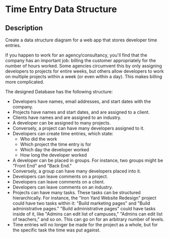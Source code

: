 # Time Entry Data Structure

## Description

Create a data structure diagram for a web app that stores developer time entries.

If you happen to work for an agency/consultancy, you'll find that the company has an important job: billing the customer appropriately for the number of hours worked.  Some agencies circumvent this by only assigning developers to projects for entire weeks, but others allow developers to work on multiple projects within a week (or even within a day).  This makes billing more complicated.

The designed Database has the following structure:
* Developers have names, email addresses, and start dates with the company.
* Projects have names and start dates, and are assigned to a client.
* Clients have names and are assigned to an industry.
* A developer can be assigned to many projects.
* Conversely, a project can have many developers assigned to it.
* Developers can create time entries, which state:
  * Who did the work
  * Which project the time entry is for
  * Which day the developer worked
  * How long the developer worked
* A developer can be placed in groups.  For instance, two groups might be "Front End" and "Back End."
* Conversely, a group can have many developers placed into it.
* Developers can leave comments on a project.
* Developers can leave comments on a client.
* Developers can leave comments on an industry.
* Projects can have many tasks.  These tasks can be structured hierarchically.  For instance, the "Iron Yard Website Redesign" project could have two tasks within it: "Build marketing pages" and "Build administrative pages."  "Build administrative pages" could have tasks inside of it, like "Admins can edit list of campuses," "Admins can edit list of teachers," and so on.  This can go on for an arbitrary number of levels.
* Time entries will no longer be made for the project as a whole, but for the specific task the time was put against.
